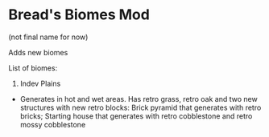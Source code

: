 # Bread's Biomes Mod 
(not final name for now)

Adds new biomes

List of biomes:

1. Indev Plains
* Generates in hot and wet areas. Has retro grass, retro oak and two new structures with new retro blocks: Brick pyramid that generates with retro bricks; Starting house that generates with retro cobblestone and retro mossy cobblestone
